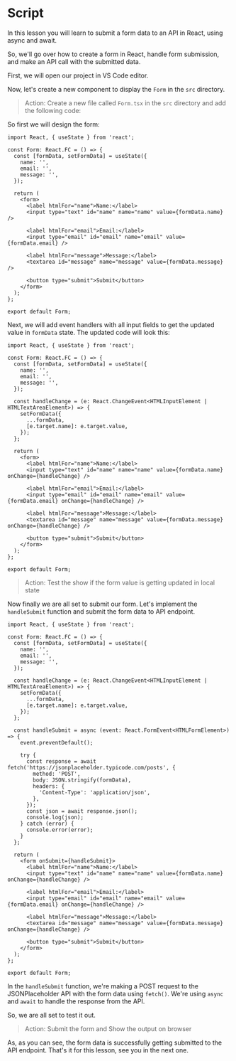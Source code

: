 # Script
In this lesson you will learn to submit a form data to an API in React, using async and await. 

So, we'll go over how to create a form in React, handle form submission, and make an API call with the submitted data.

First, we will open our project in VS Code editor.

Now, let's create a new component to display the `Form` in the `src` directory. 
> Action: Create a new file called `Form.tsx` in the `src` directory and add the following code:

So first we will design the form:
```tsx
import React, { useState } from 'react';

const Form: React.FC = () => {
  const [formData, setFormData] = useState({
    name: '',
    email: '',
    message: '',
  });

  return (
    <form>
      <label htmlFor="name">Name:</label>
      <input type="text" id="name" name="name" value={formData.name} />

      <label htmlFor="email">Email:</label>
      <input type="email" id="email" name="email" value={formData.email} />

      <label htmlFor="message">Message:</label>
      <textarea id="message" name="message" value={formData.message} />

      <button type="submit">Submit</button>
    </form>
  );
};

export default Form;
```

Next, we will add event handlers with all input fields to get the updated value in `formData` state. The updated code will look this:

```tsx
import React, { useState } from 'react';

const Form: React.FC = () => {
  const [formData, setFormData] = useState({
    name: '',
    email: '',
    message: '',
  });

  const handleChange = (e: React.ChangeEvent<HTMLInputElement | HTMLTextAreaElement>) => {
    setFormData({
      ...formData,
      [e.target.name]: e.target.value,
    });
  };

  return (
    <form>
      <label htmlFor="name">Name:</label>
      <input type="text" id="name" name="name" value={formData.name} onChange={handleChange} />

      <label htmlFor="email">Email:</label>
      <input type="email" id="email" name="email" value={formData.email} onChange={handleChange} />

      <label htmlFor="message">Message:</label>
      <textarea id="message" name="message" value={formData.message} onChange={handleChange} />

      <button type="submit">Submit</button>
    </form>
  );
};

export default Form;
```
> Action: Test the show if the form value is getting updated in local state

Now finally we are all set to submit our form. Let's implement the `handleSubmit` function and submit the form data to API endpoint.

```tsx
import React, { useState } from 'react';

const Form: React.FC = () => {
  const [formData, setFormData] = useState({
    name: '',
    email: '',
    message: '',
  });

  const handleChange = (e: React.ChangeEvent<HTMLInputElement | HTMLTextAreaElement>) => {
    setFormData({
      ...formData,
      [e.target.name]: e.target.value,
    });
  };

  const handleSubmit = async (event: React.FormEvent<HTMLFormElement>) => {
    event.preventDefault();

    try {
      const response = await fetch('https://jsonplaceholder.typicode.com/posts', {
        method: 'POST',
        body: JSON.stringify(formData),
        headers: {
          'Content-Type': 'application/json',
        },
      });
      const json = await response.json();
      console.log(json);
    } catch (error) {
      console.error(error);
    }
  };

  return (
    <form onSubmit={handleSubmit}>
      <label htmlFor="name">Name:</label>
      <input type="text" id="name" name="name" value={formData.name} onChange={handleChange} />

      <label htmlFor="email">Email:</label>
      <input type="email" id="email" name="email" value={formData.email} onChange={handleChange} />

      <label htmlFor="message">Message:</label>
      <textarea id="message" name="message" value={formData.message} onChange={handleChange} />

      <button type="submit">Submit</button>
    </form>
  );
};

export default Form;
```

In the `handleSubmit` function, we're making a POST request to the JSONPlaceholder API with the form data using `fetch()`. We're using `async` and `await` to handle the response from the API.

So, we are all set to test it out.
> Action: Submit the form and Show the output on browser

As, as you can see, the form data is successfully getting submitted to the API endpoint.
That's it for this lesson, see you in the next one.